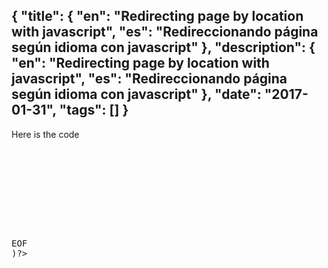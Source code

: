 {
    "title": {
        "en": "Redirecting page by location with javascript",
        "es": "Redireccionando página según idioma con javascript"
    },
    "description": {
        "en": "Redirecting page by location with javascript",
        "es": "Redireccionando página según idioma con javascript"
    },
    "date": "2017-01-31",
    "tags": []
}
---
<p>Here is the code</p>
<pre>
<?=htmlentities(<<<'EOF'
<!DOCTYPE html>
<html>
<head>
<title>Wikipedia redirect</title>
<script>
var language = navigator.language || navigator.browserLanguage;
if ( language.substr(0,2) == 'es' ) window.location = "http://es.wikipedia.org"; 
else window.location = "http://en.wikipedia.org";
</script>
</head>
<body>
</body>
</html>
EOF
)?>
</pre>
